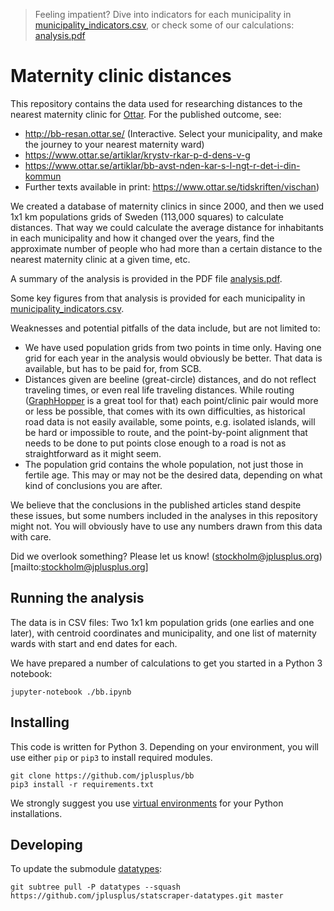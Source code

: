 > Feeling impatient? Dive into indicators for each municipality in [municipality_indicators.csv](municipality_indicators.csv), or check some of our calculations: [analysis.pdf](analysis.pdf)

# Maternity clinic distances

This repository contains the data used for researching distances to the nearest maternity clinic for [Ottar](https://www.ottar.se/). For the published outcome, see:

 - http://bb-resan.ottar.se/ (Interactive. Select your municipality, and make the journey to your nearest maternity ward)
 - https://www.ottar.se/artiklar/krystv-rkar-p-d-dens-v-g
 - https://www.ottar.se/artiklar/bb-avst-nden-kar-s-l-ngt-r-det-i-din-kommun
 - Further texts available in print: https://www.ottar.se/tidskriften/vischan)

We created a database of maternity clinics in since 2000, and then we used 1x1 km populations grids of Sweden (113,000 squares) to calculate distances. That way we could calculate the average distance for inhabitants in each municipality and how it changed over the years, find the approximate number of people who had more than a certain distance to the nearest maternity clinic at a given time, etc.

A summary of the analysis is provided in the PDF file [analysis.pdf](analysis.pdf).

Some key figures from that analysis is provided for each municipality in [municipality_indicators.csv](municipality_indicators.csv).

Weaknesses and potential pitfalls of the data include, but are not limited to:

 - We have used population grids from two points in time only. Having one grid for each year in the analysis would obviously be better. That data is available, but has to be paid for, from SCB.
 - Distances given are beeline (great-circle) distances, and do not reflect traveling times, or even real life traveling distances. While routing ([GraphHopper](https://www.graphhopper.com/) is a great tool for that) each point/clinic pair would more or less be possible, that comes with its own difficulties, as historical road data is not easily available, some points, e.g. isolated islands, will be hard or impossible to route, and the point-by-point alignment that needs to be done to put points close enough to a road is not as straightforward as it might seem.
 - The population grid contains the whole population, not just those in fertile age. This may or may not be the desired data, depending on what kind of conclusions you are after.

We believe that the conclusions in the published articles stand despite these issues, but some numbers included in the analyses in this repository might not. You will obviously have to use any numbers drawn from this data with care.

Did we overlook something? Please let us know! (stockholm@jplusplus.org)[mailto:stockholm@jplusplus.org]


## Running the analysis

The data is in CSV files: Two 1x1 km population grids (one earlies and one later), with centroid coordinates and municipality, and one list of maternity wards with start and end dates for each.

We have prepared a number of calculations to get you started in a Python 3 notebook:

```shell
jupyter-notebook ./bb.ipynb
```


## Installing

This code is written for Python 3. Depending on your environment, you will use either `pip` or `pip3` to install required modules.

```shell
git clone https://github.com/jplusplus/bb
pip3 install -r requirements.txt
```

We strongly suggest you use [virtual environments](https://docs.python.org/3/library/venv.html) for your Python installations.


## Developing

To update the submodule [datatypes](https://github.com/jplusplus/statscraper-datatypes):

```shell
git subtree pull -P datatypes --squash https://github.com/jplusplus/statscraper-datatypes.git master
```
